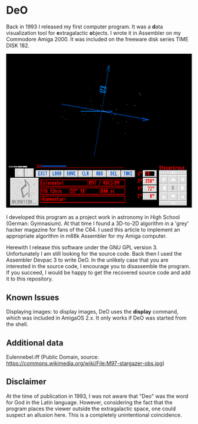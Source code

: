 # DeO

Back in 1993 I released my first computer program. It was a **d**ata visualization tool for **e**xtragalactic **o**bjects. I wrote it in Assembler on my Commodore Amiga 2000. It was included on the freeware disk series TIME DISK 182.

![DEO animated GIF](deo1.gif)

I developed this program as a project work in astronomy in High School (German: Gymnasium). At that time I found a 3D-to-2D algorithm in a 'grey' hacker magazine for fans of the C64. I used this article to implement an appropriate algorithm in m68k Assembler for my Amiga computer.

Herewith I release this software under the GNU GPL version 3. Unfortunately I am still looking for the source code. Back then I used the Assembler Devpac 3 to write DeO. In the unlikely case that you are interested in the source code, I encourage you to disassemble the program. If you succeed, I would be happy to get the recovered source code and add it to this repository. 

## Known Issues
Displaying images: to display images, DeO uses the **display** command, which was included in AmigaOS 2.x. It only works if DeO was started from the shell. 

## Additional data
Eulennebel.iff (Public Domain, source: https://commons.wikimedia.org/wiki/File:M97-stargazer-obs.jpg)

## Disclaimer
At the time of publication in 1993, I was not aware that "Deo" was the word for God in the Latin language. However, considering the fact that the program places the viewer outside the extragalactic space, one could suspect an allusion here. This is a completely unintentional coincidence.
